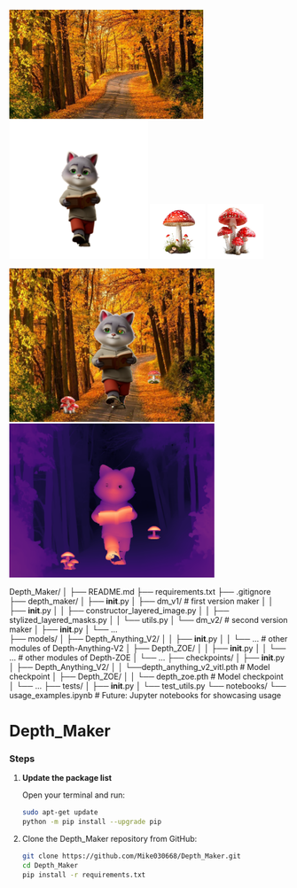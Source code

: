 <img src="tests\backgrounds\tree_road_2.webp" alt="webp"  width="350"/> <img src="tests\objects\sbercat_book.png" alt="png"  width="250"/> <img src="tests\objects\pngtree_red_1.png" alt="png"  width="100"/> <img src="tests\objects\pngtree_red_2.png" alt="png"  width="100"/>

<img src="results\combined_image.png" alt="png"  width="370"/> <img src="results\combined_masks\depth_overlay_combined.png" alt="png"  width="370"/> 


Depth_Maker/
│
├── README.md
├── requirements.txt
├── .gitignore
├── depth_maker/
│   ├── __init__.py
│   ├── dm_v1/  # first version maker
│   │   ├── __init__.py
│   │   ├── constructor_layered_image.py
│   │   ├── stylized_layered_masks.py
│   │   └── utils.py
│   └── dm_v2/  # second version maker
│       ├── __init__.py
│       └── ...            
├── models/
│   ├── Depth_Anything_V2/
│   │   ├── __init__.py
│   │   └── ...            # other modules of Depth-Anything-V2
│   ├── Depth_ZOE/
│   │   ├── __init__.py
│   │   └── ...            # other modules of Depth-ZOE
│   └── ...
├── checkpoints/
│   ├── __init__.py
│   ├── Depth_Anything_V2/
│   │   └──depth_anything_v2_vitl.pth  # Model checkpoint
│   ├── Depth_ZOE/
│   │   └── depth_zoe.pth  # Model checkpoint
│   └── ...
├── tests/
│   ├── __init__.py
│   └── test_utils.py
└── notebooks/
    └── usage_examples.ipynb  # Future: Jupyter notebooks for showcasing usage



# Depth_Maker
### Steps

1. **Update the package list**

   Open your terminal and run:

   ```bash
   sudo apt-get update
   python -m pip install --upgrade pip

2. Clone the Depth_Maker repository from GitHub:
   ```bash
   git clone https://github.com/Mike030668/Depth_Maker.git
   cd Depth_Maker
   pip install -r requirements.txt




